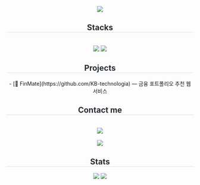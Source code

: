<div align= "center">
    <img src="https://capsule-render.vercel.app/api?type=rounded&color=96bef3&height=180&text=Welcome%20to%20Youngjae's%20world&animation=fadeIn&fontColor=000000&fontSize=50" />
    </div>
    <div align= "center">
    <h2 style="border-bottom: 1px solid #d8dee4; color: #282d33;"> Stacks </h2> <br> 
    <div style="margin: 0 auto; text-align: center;" align= "center"> <img src="https://img.shields.io/badge/Spring Boot-6DB33F?style=for-the-badge&logo=Spring Boot&logoColor=white">
          <img src="https://img.shields.io/badge/Spring-6DB33F?style=for-the-badge&logo=Spring&logoColor=white">
          </div>
    </div>
    <div align="center">
    <h2 style="border-bottom: 1px solid #d8dee4; color: #282d33;"> Projects </h2>
        - [💸 FinMate](https://github.com/KB-technologia) — 금융 포트폴리오 추천 웹 서비스
    </div>
    <div align= "center">
    <h2 style="border-bottom: 1px solid #d8dee4; color: #282d33;"> Contact me </h2> <br> 
    <div align= "center"> <a href=mailto:dev.yj1999@gmail.com> <img src="https://img.shields.io/badge/Gmail-EA4335?style=for-the-badge&logo=Gmail&logoColor=white&link=mailto:dev.yj1999@gmail.com"> </a>
          </div>  <br> 
    <div align= "center"> <a href="https://hits.seeyoufarm.com"> <img src="https://hits.seeyoufarm.com/api/count/incr/badge.svg?url=https%3A%2F%2Fgithub.com%2FYoungjaeSo%2F&count_bg=%23000000&title_bg=%23000000&icon=github.svg&icon_color=%23FFFFFF&title=GitHub&edge_flat=false"/></a>
       </div> 
    </div>
    <div align= "center"> 
    <h2 style="border-bottom: 1px solid #d8dee4; color: #282d33;"> Stats </h2> <div align= "center"> <img src="https://github-readme-stats.vercel.app/api?username=YoungjaeSo&custom_title=YoungjaeSo's Github Stat&bg_color=180,000000,&title_color=000000&text_color=000000"
        /> <img src="https://github-readme-stats.vercel.app/api/top-langs/?username=YoungjaeSo&layout=compact&bg_color=180,000000,&title_color=000000&text_color=000000"
          /> </div> 
    </div>
    
    
